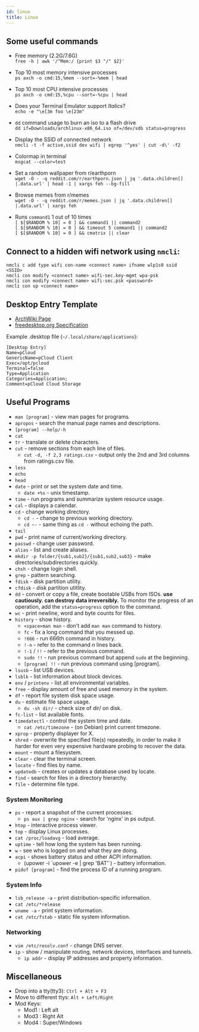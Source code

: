 ```yaml
---
id: linux
title: Linux
---
```


## Some useful commands

- Free memory (2.2G/7.6G)<br />
  `free -h | awk '/^Mem:/ {print $3 "/" $2}'`

- Top 10 most memory intensive processes<br />
  `ps axch -o cmd:15,%mem --sort=-%mem | head`

- Top 10 most CPU intensive processes<br />
  `ps axch -o cmd:15,%cpu --sort=-%cpu | head`

- Does your Terminal Emulator support _Italics_?<br />
  `echo -e "\e[3m foo \e[23m"`

- `dd` command usage to burn an iso to a flash drive<br />
  `dd if=Downloads/archlinux-x86_64.iso of=/dev/sdb status=progress`

- Display the SSID of connected network<br />
  `nmcli -t -f active,ssid dev wifi | egrep '^yes' | cut -d\' -f2`

- Colormap in terminal<br />
  `msgcat --color=test`

- Set a random wallpaper from r/earthporn<br />
  `wget -O - -q reddit.com/r/earthporn.json | jq '.data.children[] |.data.url' | head -1 | xargs feh --bg-fill`

- Browse memes from r/memes<br />
  `wget -O - -q reddit.com/r/memes.json | jq '.data.children[] |.data.url' | xargs feh`

- Runs `command1` 1 out of 10 times<br />
  `[ $[$RANDOM % 10] = 0 ] && command1 || command2`<br />
  `[ $[$RANDOM % 10] = 0 ] && timeout 5 command1 || command2`<br />
  `[ $[$RANDOM % 10] = 0 ] && cmatrix || clear`

## Connect to a hidden wifi network using `nmcli`:

```
nmcli c add type wifi con-name <connect name> ifname wlp1s0 ssid <SSID>
nmcli con modify <connect name> wifi-sec.key-mgmt wpa-psk
nmcli con modify <connect name> wifi-sec.psk <password>
nmcli con up <connect name>
```

## Desktop Entry Template

- [ArchWiki Page](https://wiki.archlinux.org/index.php/Desktop_entries)
- [freedesktop.org Specification](https://specifications.freedesktop.org/desktop-entry-spec/desktop-entry-spec-latest.html#recognized-keys)

Example .desktop file (`~/.local/share/applications`):

```
[Desktop Entry]
Name=pCloud
GenericName=pCloud Client
Exec=/opt/pcloud
Terminal=false
Type=Application
Categories=Application;
Comment=pCloud Cloud Storage
```

## Useful Programs
- `man [program]` - view man pages for programs.
- `apropos` - search the manual page names and descriptions.
- `[program] --help/-h`
- `cat`
- `tr` - translate or delete characters.
- `cut` - remove sections from each line of files.
  - `cut -d, -f 2,3 ratings.csv` - output only the 2nd and 3rd columns from ratings.csv file.
- `less`
- `echo`
- `head`
- `date` -  print or set the system date and time.
  - `date +%s` - unix timestamp.
- `time` - run programs and summarize system resource usage.
- `cal` - displays a calendar.
- `cd` - change working directory.
  - `cd -` - change to previous working directory.
  - `cd ~-` - same thing as `cd -` without echoing the path.
- `tail`
- `pwd` - print name of current/working directory.
- `passwd` - change user password.
- `alias` - list and create aliases.
- `mkdir -p folder/{sub1,sub2}/{sub1,sub2,sub3}` - make directories/subdirectories quickly.
- `chsh` - change login shell.
- `grep` - pattern searching.
- `fdisk` - disk partition utility.
- `cfdisk` - disk partition utitlity.
- `dd` - convert or copy a file, create bootable USBs from ISOs. **use cautiously. can destroy data irreversibly.** To monitor the progress of an operation, add the `status=progress` option to the command.
- `wc` - print newline, word and byte counts for files.
- `history` - show history.
  - `<space>man man` - don't add `man man` command to history.
  - `fc` - fix a long command that you messed up.
  - `!666` - run 666th command in history.
  - `!-n` - refer to the command _n_ lines back.
  - `!-1` / `!!` - refer to the previous command.
  - `sudo !!` - run previous command but append `sudo` at the beginning.
  - `[program] !!` - run previous command using [program].
- `lsusb` - list USB devices.
- `lsblk` - list information about block devices.
- `env` / `printenv` - list all environmental variables.
- `free` - display amount of free and used memory in the system.
- `df` - report file system disk space usage.
- `du` - estimate file space usage.
  - `du -sh dir/` - check size of dir/ on disk.
- `fc-list` - list available fonts.
- `timedatectl` - control the system time and date.
  - `cat /etc/timezone` - (on Debian) print current timezone.
- `xprop` - property displayer for X.
- `shred` - overwrite the specified file(s) repeatedly, in order to make it harder for even very expensive hardware probing to recover the data.
- `mount` - mount a filesystem.
- `clear` - clear the terminal screen.
- `locate` - find files by name.
- `updatedb` - creates or updates a database used by locate.
- `find` - search for files in a directory hierarchy.
- `file` - determine file type.

### System Monitoring
- `ps` - report a snapshot of the current processes.
  - `ps aux | grep nginx` - search for 'nginx' in ps output.
- `htop` - interactive process viewer.
- `top` - display Linux processes.
- `cat /proc/loadavg` - load average.
- `uptime` - tell how long the system has been running.
- `w` - see who is logged on and what they are doing.
- `acpi` - shows battery status and other ACPI information.
  - (upower -i \`upower -e | grep 'BAT'\`) - battery information.
- `pidof [program]`  - find the process ID of a running program.

### System Info
- `lsb_release -a` - print distribution-specific information.
- `cat /etc/*release`
- `uname -a` - print system information.
- `cat /etc/fstab` - static file system information.

### Networking
- `vim /etc/resolv.conf` - change DNS server.
- `ip` - show / manipulate routing, network devices, interfaces and tunnels.
  - `ip addr` - display IP addresses and property information.

## Miscellaneous
- Drop into a tty(tty3): `Ctrl + Alt + F3`
- Move to different ttys: `Alt + Left/Right`
- Mod Keys:
  - Mod1 : Left alt
  - Mod3 : Right Alt
  - Mod4 : Super/Windows
